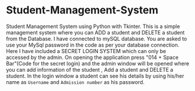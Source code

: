 # Student-Management-System
Student Management System using Python with Tkinter.
This is a simple management system where you can ADD a student and DELETE a student from the Database. I have connected to mySQL database. You are asked to use your MySql password in the code as per your database connection.
Here I have included a SECRET LOGIN SYSTEM which can only be accessed by the admin. On opening the application press "014 + Space Bar"(Code for the secret login) and the admin window will be opened where you can add information of the student , Add a student and DELETE a student.
In the login window a student can see his details by using his/her name as ```Username``` and ```Admission number``` as his password.
